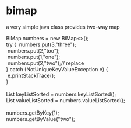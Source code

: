 # bimap
a very simple java class provides two-way map
 
 <p>
BiMap<Integer,String> numbers = new BiMap<>();
<br/>
try {
    &nbsp;numbers.put(3,"three");<br/>
    &nbsp;numbers.put(2,"too");<br/>
    &nbsp;numbers.put(1,"one");<br/>
    &nbsp;numbers.put(2,"two");// replace<br/>
} catch (NotUniqueKeyValueException e) {<br/>
    &nbsp;e.printStackTrace();<br/>
}<br/>
<br/>
List<Integer> keyListSorted = numbers.keyListSorted();<br/>
List<String> valueListSorted = numbers.valueListSorted();<br/>
<br/>
numbers.getByKey(1);<br/>
numbers.getByValue("two");<br/>
 </p>
